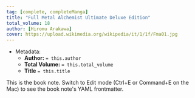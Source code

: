 ```yaml
---
tag: [complete, completeManga]
title: "Full Metal Alchemist Ultimate Deluxe Edition"
total_volume: 18
author: [Hiromu Arakawa]
cover: https://upload.wikimedia.org/wikipedia/it/1/1f/Fma01.jpg
---
```


- Metadata:
    - **Author:** `= this.author`
    - **Total Volume:** `= this.total_volume`
    - **Title** `= this.title`

This is the book note. Switch to Edit mode (Ctrl+E or Command+E on the Mac) to see the book note's YAML frontmatter.